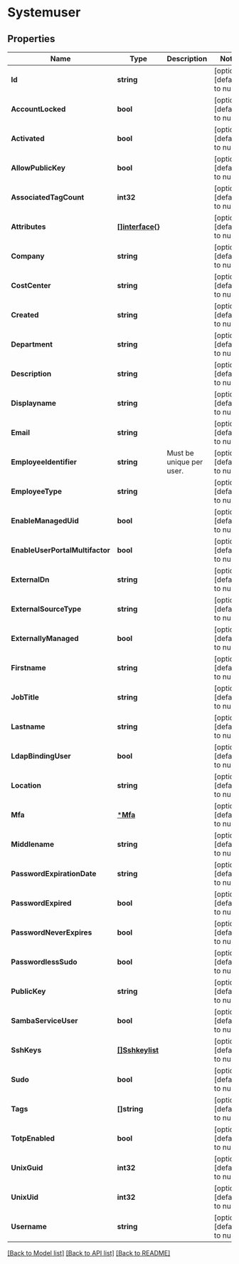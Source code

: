 # Systemuser

## Properties
Name | Type | Description | Notes
------------ | ------------- | ------------- | -------------
**Id** | **string** |  | [optional] [default to null]
**AccountLocked** | **bool** |  | [optional] [default to null]
**Activated** | **bool** |  | [optional] [default to null]
**AllowPublicKey** | **bool** |  | [optional] [default to null]
**AssociatedTagCount** | **int32** |  | [optional] [default to null]
**Attributes** | [**[]interface{}**](interface{}.md) |  | [optional] [default to null]
**Company** | **string** |  | [optional] [default to null]
**CostCenter** | **string** |  | [optional] [default to null]
**Created** | **string** |  | [optional] [default to null]
**Department** | **string** |  | [optional] [default to null]
**Description** | **string** |  | [optional] [default to null]
**Displayname** | **string** |  | [optional] [default to null]
**Email** | **string** |  | [optional] [default to null]
**EmployeeIdentifier** | **string** | Must be unique per user.  | [optional] [default to null]
**EmployeeType** | **string** |  | [optional] [default to null]
**EnableManagedUid** | **bool** |  | [optional] [default to null]
**EnableUserPortalMultifactor** | **bool** |  | [optional] [default to null]
**ExternalDn** | **string** |  | [optional] [default to null]
**ExternalSourceType** | **string** |  | [optional] [default to null]
**ExternallyManaged** | **bool** |  | [optional] [default to null]
**Firstname** | **string** |  | [optional] [default to null]
**JobTitle** | **string** |  | [optional] [default to null]
**Lastname** | **string** |  | [optional] [default to null]
**LdapBindingUser** | **bool** |  | [optional] [default to null]
**Location** | **string** |  | [optional] [default to null]
**Mfa** | [***Mfa**](mfa.md) |  | [optional] [default to null]
**Middlename** | **string** |  | [optional] [default to null]
**PasswordExpirationDate** | **string** |  | [optional] [default to null]
**PasswordExpired** | **bool** |  | [optional] [default to null]
**PasswordNeverExpires** | **bool** |  | [optional] [default to null]
**PasswordlessSudo** | **bool** |  | [optional] [default to null]
**PublicKey** | **string** |  | [optional] [default to null]
**SambaServiceUser** | **bool** |  | [optional] [default to null]
**SshKeys** | [**[]Sshkeylist**](sshkeylist.md) |  | [optional] [default to null]
**Sudo** | **bool** |  | [optional] [default to null]
**Tags** | **[]string** |  | [optional] [default to null]
**TotpEnabled** | **bool** |  | [optional] [default to null]
**UnixGuid** | **int32** |  | [optional] [default to null]
**UnixUid** | **int32** |  | [optional] [default to null]
**Username** | **string** |  | [optional] [default to null]

[[Back to Model list]](../README.md#documentation-for-models) [[Back to API list]](../README.md#documentation-for-api-endpoints) [[Back to README]](../README.md)


